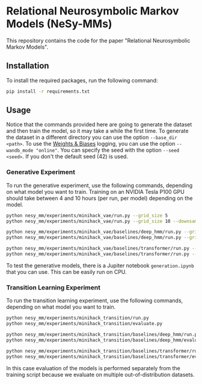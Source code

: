 # Relational Neurosymbolic Markov Models (NeSy-MMs)

This repository contains the code for the paper "Relational Neurosymbolic Markov Models".

## Installation

To install the required packages, run the following command:

```bash
pip install -r requirements.txt
```

## Usage

Notice that the commands provided here are going to generate the dataset and then train the model, so it may take a while the first time.
To generate the dataset in a different directory you can use the option `--base_dir <path>`.
To use the [Weights & Biases](http://wandb.ai/) logging, you can use the option `--wandb_mode "online"`.
You can specify the seed with the option `--seed <seed>`. If you don't the default seed (42) is used.

### Generative Experiment

To run the generative experiment, use the following commands, depending on what model you want to train.
Training on an NVIDIA Tesla P100 GPU should take between 4 and 10 hours (per run, per model) depending on the model.

```bash
python nesy_mm/experiments/minihack_vae/run.py --grid_size 5
python nesy_mm/experiments/minihack_vae/run.py --grid_size 10 --downsample 2 --n_samples 20 --batch_size 5 --beta 50 --n_epochs 15

python nesy_mm/experiments/minihack_vae/baselines/deep_hmm/run.py --grid_size 5
python nesy_mm/experiments/minihack_vae/baselines/deep_hmm/run.py --grid_size 10 --downsample 2 --n_samples 20 --batch_size 5 --n_epochs 15

python nesy_mm/experiments/minihack_vae/baselines/transformer/run.py --grid_size 5
python nesy_mm/experiments/minihack_vae/baselines/transformer/run.py --grid_size 10 --downsample 2
```

To test the generative models, there is a Jupiter notebook `generation.ipynb` that you can use. This can be easily run on CPU.

### Transition Learning Experiment

To run the transition learning experiment, use the following commands, depending on what model you want to train.

```bash
python nesy_mm/experiments/minihack_transition/run.py
python nesy_mm/experiments/minihack_transition/evaluate.py

python nesy_mm/experiments/minihack_transition/baselines/deep_hmm/run.py
python nesy_mm/experiments/minihack_transition/baselines/deep_hmm/evaluate.py

python nesy_mm/experiments/minihack_transition/baselines/transformer/run.py
python nesy_mm/experiments/minihack_transition/baselines/transformer/evaluate.py
```

In this case evaluation of the models is performed separately from the training script because we evaluate on multiple
out-of-distribution datasets.
